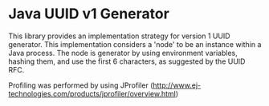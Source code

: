 # Java UUID v1 Generator
This library provides an implementation strategy for version 1 UUID generator.
This implementation considers a 'node' to be an instance within a Java process.
The node is generator by using environment variables, hashing them, and use the first 6 characters, as suggested by the UUID RFC.
 
Profiling was performed by using JProfiler (<http://www.ej-technologies.com/products/jprofiler/overview.html>)  